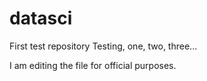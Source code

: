# datasci
First test repository
Testing, one, two, three...

I am editing the file for official purposes. 